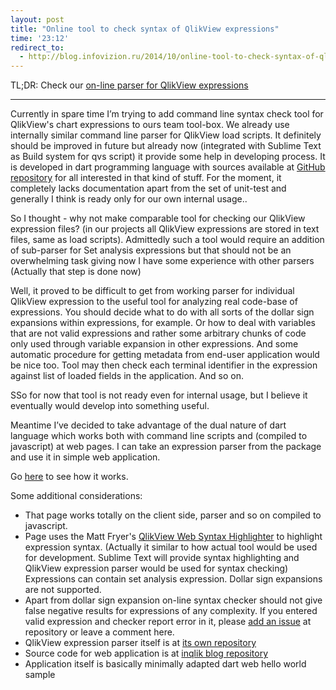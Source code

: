 ```yaml
--- 
layout: post
title: "Online tool to check syntax of QlikView expressions"
time: '23:12'
redirect_to:
  - http://blog.infovizion.ru/2014/10/online-tool-to-check-syntax-of-qlikview-expressions/
---
```


TL;DR: Check our [on-line parser for QlikView expressions](/live/build/web/parser.html)

----

Currently in spare time I’m trying to add command line syntax check tool for QlikView's chart expressions to ours team tool-box. We already use internally similar command line parser for QlikView load scripts. It definitely should be improved in future but already now (integrated with Sublime Text as Build system for qvs script) it provide some help in developing process. It is developed in dart programming language with sources available at [GitHub  repository](https://github.com/inqlik/qvs) for all interested in that kind of stuff. For the moment, it completely lacks documentation apart from the set of unit-test and generally I think is ready only for our own internal usage..

So I thought - why not make comparable tool for checking our QlikView expression files? (in our projects all QlikView expressions are stored in text files, same as load scripts). Admittedly such a tool would require an addition of sub-parser for Set analysis expressions but that should not be an overwhelming task giving now I have some experience with other parsers (Actually that step is done now)

Well, it proved to be difficult to get from working parser for individual QlikView expression to the useful tool for analyzing real code-base of expressions. You should decide what to do with all sorts of the dollar sign expansions within expressions, for example. Or how to deal with variables that are not valid expressions and rather some arbitrary chunks of code only used through variable expansion in other expressions. And some automatic procedure for getting metadata from end-user application would be nice too. Tool may then check each terminal identifier in the expression against list of loaded fields in the application. And so on.

SSo for now that tool is not ready even for internal usage, but I believe it eventually would develop into something useful.

Meantime I’ve decided to take advantage of the dual nature of dart language which works both with command line scripts and (compiled to javascript) at web pages. I can take an expression parser from the package and use it in simple web application. 

Go [here](/live/build/web/parser.html) to see how it works.

Some additional considerations:

- That page works totally on the client side, parser and so on compiled to javascript.
- Page uses the Matt Fryer's [QlikView Web Syntax Highlighter](http://www.qlikviewaddict.com/p/qlikview-web-highlight.html) to highlight expression syntax. (Actually it similar to how actual tool would be used for development. Sublime Text will provide syntax highlighting and QlikView expression parser would be used for syntax checking)
Expressions can contain set analysis expression.
Dollar sign expansions are not supported.
- Apart from dollar sign expansion on-line syntax checker should not give false negative results for expressions of any complexity. If you entered valid expression and checker report error in it, please [add an issue](https://github.com/inqlik/qv_exp/issues) at repository or leave a comment here.
- QlikView expression parser itself is at [its own repository](https://github.com/inqlik/qv_exp)
- Source code for web application is at [inqlik blog repository](https://github.com/inqlik/inqlik.github.io/tree/master/live/web) 
- Application itself is basically minimally adapted dart web hello world sample